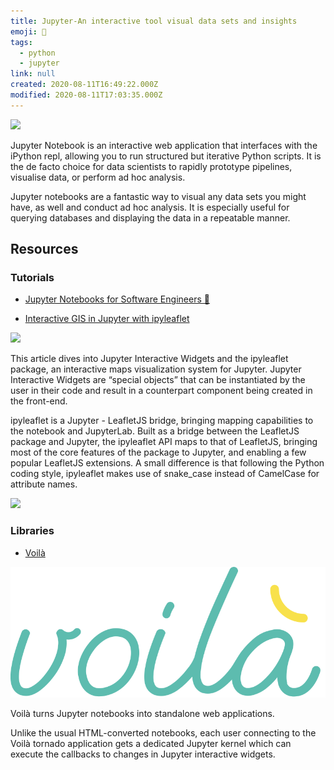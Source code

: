 ```yaml
---
title: Jupyter-An interactive tool visual data sets and insights
emoji: 📝
tags:
  - python
  - jupyter
link: null
created: 2020-08-11T16:49:22.000Z
modified: 2020-08-11T17:03:35.000Z
---
```


![](http://jupyterlab.io/assets/jupyterpreview.png)

Jupyter Notebook is an interactive web application that interfaces with the iPython repl, allowing you to run structured but iterative Python scripts. It is the de facto choice for data scientists to rapidly prototype pipelines, visualise data, or perform ad hoc analysis.

Jupyter notebooks are a fantastic way to visual any data sets you might have, as well and conduct ad hoc analysis. It is especially useful for querying databases and displaying the data in a repeatable manner.

## Resources

### Tutorials

- [Jupyter Notebooks for Software Engineers 🚀](https://dev.to/tbutterwith/jupyter-notebooks-for-software-engineers-18m5)

- [Interactive GIS in Jupyter with ipyleaflet](https://blog.jupyter.org/interactive-gis-in-jupyter-with-ipyleaflet-52f9657fa7a)

![](https://miro.medium.com/max/700/1*a8s90I7Kj3DyBjmh_LjAaw.gif)

This article dives into Jupyter Interactive Widgets and the ipyleaflet package, an interactive maps visualization system for Jupyter. Jupyter Interactive Widgets are “special objects” that can be instantiated by the user in their code and result in a counterpart component being created in the front-end.

ipyleaflet is a Jupyter - LeafletJS bridge, bringing mapping capabilities to the notebook and JupyterLab. Built as a bridge between the LeafletJS package and Jupyter, the ipyleaflet API maps to that of LeafletJS, bringing most of the core features of the package to Jupyter, and enabling a few popular LeafletJS extensions. A small difference is that following the Python coding style, ipyleaflet makes use of snake_case instead of CamelCase for attribute names.

![](https://miro.medium.com/max/700/1*02DmPnByfXtPkeYnytNvfA.gif)

### Libraries

- [Voilà](https://github.com/voila-dashboards/voila)

![](https://github.com/voila-dashboards/voila/raw/master/docs/source/voila-logo.svg)

Voilà turns Jupyter notebooks into standalone web applications.

Unlike the usual HTML-converted notebooks, each user connecting to the Voilà tornado application gets a dedicated Jupyter kernel which can execute the callbacks to changes in Jupyter interactive widgets.
